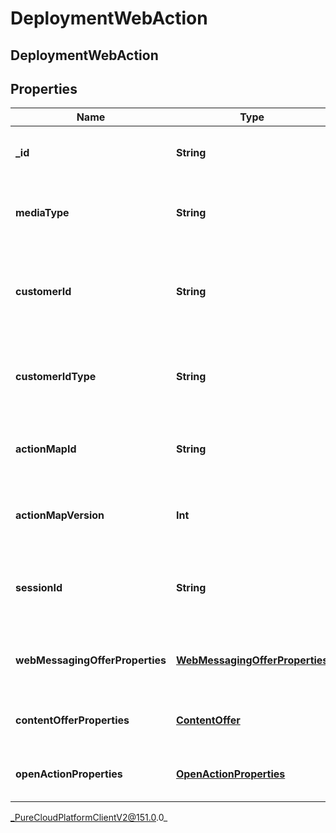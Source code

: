 # DeploymentWebAction

## DeploymentWebAction

## Properties

|Name | Type | Description | Notes|
|------------ | ------------- | ------------- | -------------|
| **_id** | **String** | System-generated UUID for the action. | |
| **mediaType** | **String** | Action media type used to deliver the action. | |
| **customerId** | **String** | ID string of the customer that the action was triggered for. | [optional] |
| **customerIdType** | **String** | Type of the customer ID that the action was triggered for. | [optional] |
| **actionMapId** | **String** | ID of the action map that triggered the action. | |
| **actionMapVersion** | **Int** | Version of the action map that triggered the action. | |
| **sessionId** | **String** | ID of the session that the action was triggered for. | |
| **webMessagingOfferProperties** | [**WebMessagingOfferProperties**](WebMessagingOfferProperties) | Web messaging offer specific properties. | [optional] |
| **contentOfferProperties** | [**ContentOffer**](ContentOffer) | Content offer specific properties. | [optional] |
| **openActionProperties** | [**OpenActionProperties**](OpenActionProperties) | Open action specific properties. | [optional] |



_PureCloudPlatformClientV2@151.0.0_
